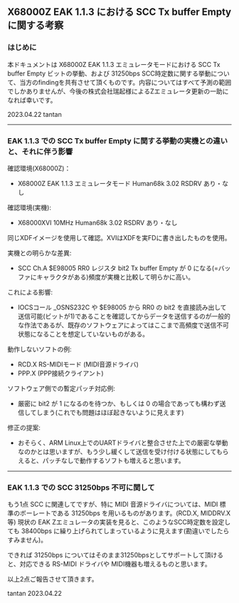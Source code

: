 ## X68000Z EAK 1.1.3 における SCC Tx buffer Empty に関する考察

### はじめに

本ドキュメントは X68000Z EAK 1.1.3 エミュレータモードにおける SCC Tx buffer Empty ビットの挙動、および 31250bps SCC時定数に関する挙動について、当方のfindingを共有させて頂くものです。内容についてはすべて予測の範囲でしかありませんが、今後の株式会社瑞起様によるZエミュレータ更新の一助になれば幸いです。

2023.04.22 tantan

---

### EAK 1.1.3 での SCC Tx buffer Empty に関する挙動の実機との違いと、それに伴う影響

確認環境(X68000Z)：
- X68000Z EAK 1.1.3 エミュレータモード Human68k 3.02 RSDRV あり・なし

確認環境(実機):
- X68000XVI 10MHz Human68k 3.02 RSDRV あり・なし

同じXDFイメージを使用して確認。XVIはXDFを実FDに書き出したものを使用。


実機との明らかな差異:
- SCC Ch.A $E98005 RR0 レジスタ bit2 Tx buffer Empty が 0 になる(=バッファにキャラクタがある)頻度が実機と比較して明らかに高い。

これによる影響:
- IOCSコール _OSNS232C や $E98005 から RR0 の bit2 を直接読み出して送信可能(ビットが1)であることを確認してからデータを送信するのが一般的な作法であるが、既存のソフトウェアによってはここまで高頻度で送信不可状態になることを想定していないものがある。

動作しないソフトの例:
- RCD.X RS-MIDIモード (MIDI音源ドライバ)
- PPP.X (PPP接続クライアント)

ソフトウェア側での暫定パッチ対応例:
- 厳密に bit2 が 1 になるのを待つか、もしくは 0 の場合であっても構わず送信してしまう(これでも問題はほぼ起きないように見えます)

修正の提案:
- おそらく、ARM Linux上でのUARTドライバと整合させた上での厳密な挙動なのかとは思いますが、もう少し緩くして送信を受け付ける状態にしてもらえると、パッチなしで動作するソフトも増えると思います。

---

### EAK 1.1.3 での SCC 31250bps 不可に関して

もう1点 SCC に関連してですが、特に MIDI 音源ドライバについては、MIDI 標準のボーレートである 31250bps を用いるものがあります。(RCD.X, MIDDRV.X等)
現状の EAK Zエミュレータの実装を見ると、このようなSCC時定数を設定しても 38400bps に繰り上げられてしまっているように見えます(勘違いでしたらすみません)。

できれば 31250bps についてはそのまま31250bpsとしてサポートして頂けると、対応できる RS-MIDI ドライバや MIDI機器も増えるものと思います。


以上2点ご報告させて頂きます。

tantan 2023.04.22